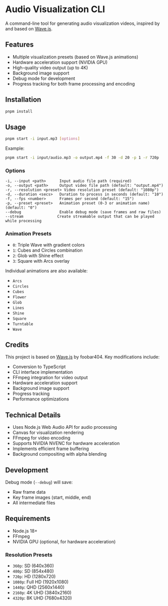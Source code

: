 # Audio Visualization CLI

A command-line tool for generating audio visualization videos, inspired by and based on [Wave.js](https://github.com/foobar404/Wave.js).

## Features

- Multiple visualization presets (based on Wave.js animations)
- Hardware acceleration support (NVIDIA GPU)
- High-quality video output (up to 4K)
- Background image support
- Debug mode for development
- Progress tracking for both frame processing and encoding

## Installation

```bash
pnpm install
```

## Usage

```bash
pnpm start -i input.mp3 [options]
```

Example:

```bash
pnpm start -i input/audio.mp3 -o output.mp4 -f 30 -d 20 -p 1 -r 720p 
```

### Options

```
-i, --input <path>      Input audio file path (required)
-o, --output <path>     Output video file path (default: "output.mp4")
-r, --resolution <preset> Video resolution preset (default: "1080p")
-d, --duration <secs>   Duration to process in seconds (default: "10")
-f, --fps <number>      Frames per second (default: "15")
-p, --preset <preset>   Animation preset (0-3 or animation name) (default: "0")
--debug                 Enable debug mode (save frames and raw files)
--stream               Create streamable output that can be played while processing
```

### Animation Presets

- `0`: Triple Wave with gradient colors
- `1`: Cubes and Circles combination
- `2`: Glob with Shine effect
- `3`: Square with Arcs overlay

Individual animations are also available:
- `Arcs`
- `Circles`
- `Cubes`
- `Flower`
- `Glob`
- `Lines`
- `Shine`
- `Square`
- `Turntable`
- `Wave`

## Credits

This project is based on [Wave.js](https://github.com/foobar404/Wave.js) by foobar404. Key modifications include:

- Conversion to TypeScript
- CLI interface implementation
- FFmpeg integration for video output
- Hardware acceleration support
- Background image support
- Progress tracking
- Performance optimizations

## Technical Details

- Uses Node.js Web Audio API for audio processing
- Canvas for visualization rendering
- FFmpeg for video encoding
- Supports NVIDIA NVENC for hardware acceleration
- Implements efficient frame buffering
- Background compositing with alpha blending

## Development

Debug mode (`--debug`) will save:
- Raw frame data
- Key frame images (start, middle, end)
- All intermediate files

## Requirements

- Node.js 18+
- FFmpeg
- NVIDIA GPU (optional, for hardware acceleration) 

### Resolution Presets

- `360p`: SD (640x360)
- `480p`: SD (854x480)
- `720p`: HD (1280x720)
- `1080p`: Full HD (1920x1080)
- `1440p`: QHD (2560x1440)
- `2160p`: 4K UHD (3840x2160)
- `4320p`: 8K UHD (7680x4320) 